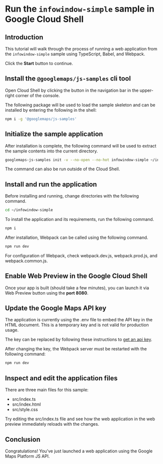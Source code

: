 # Run the `infowindow-simple` sample in Google Cloud Shell

<walkthrough-tutorial-duration duration="10"/>

## Introduction

This tutorial will walk through the process of running a web application from
the `infowindow-simple` sample using TypeScript, Babel, and Webpack.

Click the **Start** button to continue.

## Install the `@googlemaps/js-samples` cli tool

Open Cloud Shell by clicking the
<walkthrough-cloud-shell-icon></walkthrough-cloud-shell-icon> button in the
navigation bar in the upper-right corner of the console.

The following package will be used to load the sample skeleton and can be
installed by entering the following in the shell:

```bash
npm i -g '@googlemaps/js-samples'
```

## Initialize the sample application

After installation is complete, the following command will be used to extract
the sample contents into the current directory.

```bash
googlemaps-js-samples init -v --no-open --no-hot infowindow-simple ~/infowindow-simple
```

The command can also be run outside of the Cloud Shell.

## Install and run the application

Before installing and running, change directories with the following command.

```bash
cd ~/infowindow-simple
```

To install the application and its requirements, run the following command.

```bash
npm i
```

After installation, Webpack can be called using the following command.

```bash
npm run dev
```

For configuration of Webpack, check
<walkthrough-editor-open-file filePath="~/infowindow-simple/webpack.dev.js">webpack.dev.js</walkthrough-editor-open-file>,
<walkthrough-editor-open-file filePath="~/infowindow-simple/webpack.prod.js">webpack.prod.js</walkthrough-editor-open-file>,
and
<walkthrough-editor-open-file filePath="~/infowindow-simple/webpack.common.js">webpack.common.js</walkthrough-editor-open-file>.

## Enable Web Preview in the Google Cloud Shell

Once your app is built (should take a few minutes), you can launch it via
<walkthrough-spotlight-pointer target="cloudshell" spotlightId="devshell-web-preview-button">Web
Preview button</walkthrough-spotlight-pointer> using the **port 8080**.

## Update the Google Maps API key

The application is currently using the
<walkthrough-editor-open-file filePath="~/infowindow-simple/.env">.env</walkthrough-editor-open-file>
file to embed the API key in the HTML document. This is a temporary key and is
not valid for production usage.

The key can be replaced by following these instructions to
[get an api key](https://developers.google.com/maps/documentation/javascript/get-api-key).

After changing the key, the Webpack server must be restarted with the following
command:

```bash
npm run dev
```

## Inspect and edit the application files

There are three main files for this sample:

*   <walkthrough-editor-open-file filePath="~/infowindow-simple/src/index.ts">src/index.ts</walkthrough-editor-open-file>
*   <walkthrough-editor-open-file filePath="~/infowindow-simple/src/index.html">src/index.html</walkthrough-editor-open-file>
*   <walkthrough-editor-open-file filePath="~/infowindow-simple/src/style.css">src/style.css</walkthrough-editor-open-file>

Try editing the <walkthrough-editor-open-file filePath="~/infowindow-simple/src/index.ts">src/index.ts</walkthrough-editor-open-file> file and see how the web application in the web preview immediately reloads with the changes.

## Conclusion

<walkthrough-conclusion-trophy></walkthrough-conclusion-trophy>

Congratulations! You've just launched a web application using the Google Maps
Platform JS API.
